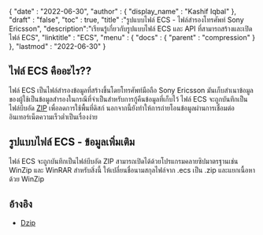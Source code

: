 {
  "date" : "2022-06-30",
  "author" : {
    "display_name" : "Kashif Iqbal"
},
  "draft" : "false",
  "toc" : true,
  "title" :"รูปแบบไฟล์ ECS - ไฟล์สำรองโทรศัพท์ Sony Ericsson",
  "description":"เรียนรู้เกี่ยวกับรูปแบบไฟล์ ECS และ API ที่สามารถสร้างและเปิดไฟล์ ECS",
  "linktitle" : "ECS",
  "menu" : {
    "docs" : {
      "parent" : "compression"
}
},
  "lastmod" : "2022-06-30"
}

## ไฟล์ ECS คืออะไร??

ไฟล์ ECS เป็นไฟล์สำรองข้อมูลที่สร้างขึ้นโดยโทรศัพท์มือถือ Sony Ericsson มันเก็บสำเนาข้อมูลของผู้ใช้เป็นข้อมูลสำรองในกรณีที่จำเป็นสำหรับการกู้คืนข้อมูลที่เก็บไว้ ไฟล์ ECS จะถูกบันทึกเป็นไฟล์บีบอัด [ZIP](/th/compression/zip/) เพื่อลดการใช้พื้นที่ดิสก์ นอกจากนี้ยังทำให้การถ่ายโอนข้อมูลผ่านการเชื่อมต่ออินเทอร์เน็ตความเร็วต่ำเป็นเรื่องง่าย

## รูปแบบไฟล์ ECS - ข้อมูลเพิ่มเติม

ไฟล์ ECS จะถูกบันทึกเป็นไฟล์บีบอัด ZIP สามารถเปิดได้ด้วยโปรแกรมคลายซิปมาตรฐานเช่น WinZip และ WinRAR สำหรับสิ่งนี้ ให้เปลี่ยนชื่อนามสกุลไฟล์จาก .ecs เป็น .zip และแยกเนื้อหาด้วย WinZip

## อ้างอิง

* [Dzip](https://speeddemosarchive.com/dzip/)

